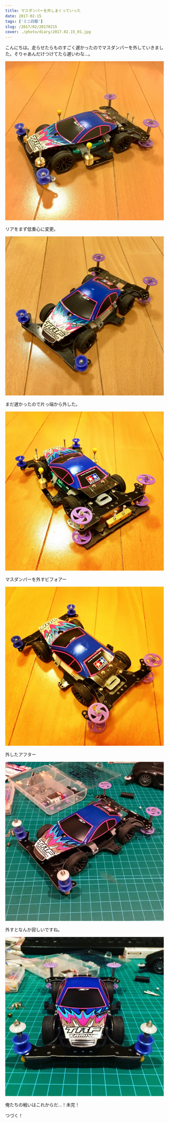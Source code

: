 ```yaml
---
title: マスダンパーを外しまくっていった
date: 2017-02-15
tags: ['ミニ四駆']
slug: /2017/02/20170215
cover: ./photo/diary/2017.02.15_01.jpg
---
```


<p class="sentence">
こんにちは。走らせたらものすごく遅かったのでマスダンパーを外していきました。そりゃあんだけつけてたら遅いわな…。
</p>
<div class="center"><img class="img-fluid" src="./photo/diary/2017.02.15_01.jpg"></div>
<p class="sentence spacing">リアをまず低重心に変更。</p>
<div class="center"><img class="img-fluid" src="./photo/diary/2017.02.15_02.jpg"></div>
<p class="sentence spacing">まだ遅かったので片っ端から外した。</p>
<div class="center"><img class="img-fluid" src="./photo/diary/2017.02.15_03.jpg"></div>
<p class="sentence spacing">マスダンパーを外すビフォアー</p>
<div class="center"><img class="img-fluid" src="./photo/diary/2017.02.15_04.jpg"></div>
<p class="sentence spacing">外したアフター</p>
<div class="center"><img class="img-fluid" src="./photo/diary/2017.02.15_05.jpg"></div>
<p class="sentence spacing">外すとなんか寂しいですね。</p>
<div class="center"><img class="img-fluid" src="./photo/diary/2017.02.15_06.jpg"></div>
<p class="sentence spacing">俺たちの戦いはこれからだ…！未完！</p>
<p class="sentence spacing">つづく！</p>
